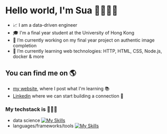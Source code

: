 # Hello world, I'm Sua 🙋🏻‍♀️👋

- 📈 I am a data-driven engineer
-  🎓 I'm a final year student at the University of Hong Kong
- 🌌 I’m currently working on my final year project on authentic image completion
- 🌱 I’m currently learning web technologies: HTTP, HTML, CSS, Node.js, docker & more

## You can find me on 🌎

- <a href="www.sua-kim.com">my website</a>, where I post what I'm learning 📚
- <a href="https://www.linkedin.com/in/sooahkim1/">Linkedin</a> where we can start building a connection 🤝

### My techstack is 👩🏻‍💻
- data science
  [![My Skills](https://skillicons.dev/icons?i=py,pytorch,tensorflow,r,postgres)](https://skillicons.dev)
- languages/frameworks/tools
  [![My Skills](https://skillicons.dev/icons?i=js,html,css,php,nodejs,react,docker,git,github,linux,c,cpp)](https://skillicons.dev)
<!--
**alexsuakim/alexsuakim** is a ✨ _special_ ✨ repository because its `README.md` (this file) appears on your GitHub profile.

Here are some ideas to get you started:

- 🔭 I’m currently working on ...
- 🌱 I’m currently learning ...
- 👯 I’m looking to collaborate on ...
- 🤔 I’m looking for help with ...
- 💬 Ask me about ...
- 📫 How to reach me: ...
- 😄 Pronouns: ...
- ⚡ Fun fact: ...
-->
